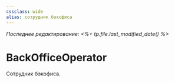 ```yaml
---
cssclass: wide
alias: сотрудник бэкофиса
---
```


*Последнее редактирование: <%+ tp.file.last_modified_date() %>*

# BackOfficeOperator

Сотрудник бэкофиса. 